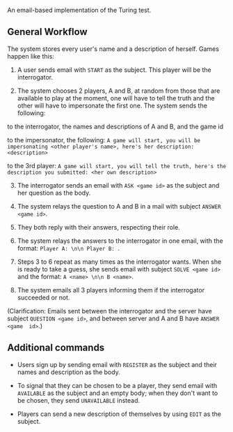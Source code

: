 An email-based implementation of the Turing test.

## General Workflow

The system stores every user's name and a description of herself. Games happen 
like this:

1. A user sends email with `START` as the subject. This player will be the 
interrogator.

2. The system chooses 2 players, A and B, at random from those that are 
available to play at the moment, one will have to tell the truth and the other 
will have to impersonate the first one. The system sends the following:

to the interrogator, the names and descriptions of A and B, and the game id

to the impersonator, the following: `A game will start, you will be 
impersonating <other player's name>, here's her description: <description>`

to the 3rd player: `A game will start, you will tell the truth, here's the 
description you submitted: <her own description>`

3. The interrogator sends an email with `ASK <game id>` as the subject and her 
question as the body.

4. The system relays the question to A and B in a mail with subject `ANSWER 
<game id>`.

5. They both reply with their answers, respecting their role.

6. The system relays the answers to the interrogator in one email, with the 
format: `Player A: \n\n Player B: `.

7. Steps 3 to 6 repeat as many times as the interrogator wants. When she is 
ready to take a guess, she sends email with subject `SOLVE <game id>` and the 
format: `A <name> \n\n B <name>`.

8. The system emails all 3 players informing them if the interrogator succeeded 
or not.

(Clarification: Emails sent between the interrogator and the server have 
subject `QUESTION <game id>`, and between server and A and B have `ANSWER <game 
id>`.)


## Additional commands

* Users sign up by sending email with `REGISTER` as the subject and their names 
  and description as the body.

* To signal that they can be chosen to be a player, they send email with 
  `AVAILABLE` as the subject and an empty body; when they don't want to be 
chosen, they send `UNAVAILABLE` instead.

* Players can send a new description of themselves by using `EDIT` as the 
  subject.
